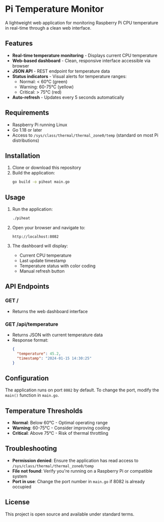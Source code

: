 # Pi Temperature Monitor

A lightweight web application for monitoring Raspberry Pi CPU temperature in real-time through a clean web interface.

## Features

- **Real-time temperature monitoring** - Displays current CPU temperature
- **Web-based dashboard** - Clean, responsive interface accessible via browser
- **JSON API** - REST endpoint for temperature data
- **Status indicators** - Visual alerts for temperature ranges:
  - Normal: < 60°C (green)
  - Warning: 60-75°C (yellow) 
  - Critical: > 75°C (red)
- **Auto-refresh** - Updates every 5 seconds automatically

## Requirements

- Raspberry Pi running Linux
- Go 1.18 or later
- Access to `/sys/class/thermal/thermal_zone0/temp` (standard on most Pi distributions)

## Installation

1. Clone or download this repository
2. Build the application:
   ```bash
   go build -o piheat main.go
   ```

## Usage

1. Run the application:
   ```bash
   ./piheat
   ```

2. Open your browser and navigate to:
   ```
   http://localhost:8082
   ```

3. The dashboard will display:
   - Current CPU temperature
   - Last update timestamp
   - Temperature status with color coding
   - Manual refresh button

## API Endpoints

### GET /
- Returns the web dashboard interface

### GET /api/temperature
- Returns JSON with current temperature data
- Response format:
  ```json
  {
    "temperature": 45.2,
    "timestamp": "2024-01-15 14:30:25"
  }
  ```

## Configuration

The application runs on port `8082` by default. To change the port, modify the `main()` function in `main.go`.

## Temperature Thresholds

- **Normal**: Below 60°C - Optimal operating range
- **Warning**: 60-75°C - Consider improving cooling
- **Critical**: Above 75°C - Risk of thermal throttling

## Troubleshooting

- **Permission denied**: Ensure the application has read access to `/sys/class/thermal/thermal_zone0/temp`
- **File not found**: Verify you're running on a Raspberry Pi or compatible system
- **Port in use**: Change the port number in `main.go` if 8082 is already occupied

## License

This project is open source and available under standard terms.